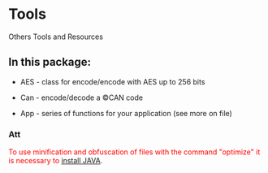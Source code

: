 # Tools
Others Tools and Resources


## In this package:

* AES - class for encode/encode with AES up to 256 bits

* Can - encode/decode a &copy;CAN code 

* App - series of functions for your application (see more on file)

### Att

<span style="color:#F00">To use minification and obfuscation of files with the command "optimize" it is necessary to <a href="https://www.java.com/en/download/">install JAVA</a>.</span>
